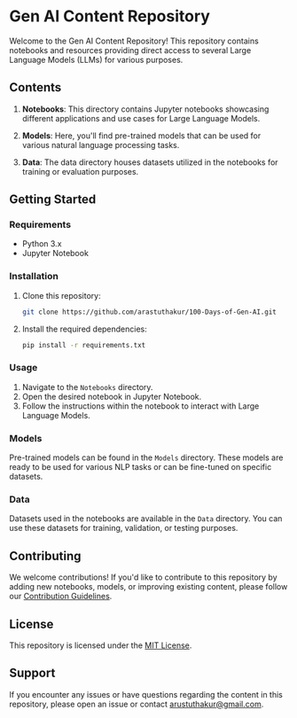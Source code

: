 # Gen AI Content Repository

Welcome to the Gen AI Content Repository! This repository contains notebooks and resources providing direct access to several Large Language Models (LLMs) for various purposes.

## Contents

1. **Notebooks**: This directory contains Jupyter notebooks showcasing different applications and use cases for Large Language Models.

2. **Models**: Here, you'll find pre-trained models that can be used for various natural language processing tasks.

3. **Data**: The data directory houses datasets utilized in the notebooks for training or evaluation purposes.

## Getting Started

### Requirements

- Python 3.x
- Jupyter Notebook

### Installation

1. Clone this repository:

    ```bash
    git clone https://github.com/arastuthakur/100-Days-of-Gen-AI.git
    ```

2. Install the required dependencies:

    ```bash
    pip install -r requirements.txt
    ```

### Usage

1. Navigate to the `Notebooks` directory.
2. Open the desired notebook in Jupyter Notebook.
3. Follow the instructions within the notebook to interact with Large Language Models.

### Models

Pre-trained models can be found in the `Models` directory. These models are ready to be used for various NLP tasks or can be fine-tuned on specific datasets.

### Data

Datasets used in the notebooks are available in the `Data` directory. You can use these datasets for training, validation, or testing purposes.

## Contributing

We welcome contributions! If you'd like to contribute to this repository by adding new notebooks, models, or improving existing content, please follow our [Contribution Guidelines](CONTRIBUTING.md).

## License

This repository is licensed under the [MIT License](LICENSE).

## Support

If you encounter any issues or have questions regarding the content in this repository, please open an issue or contact arustuthakur@gmail.com.
